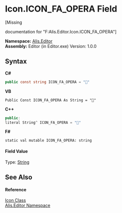 # Icon.ICON_FA_OPERA Field
 

\[Missing <summary> documentation for "F:Alis.Editor.Icon.ICON_FA_OPERA"\]

**Namespace:**&nbsp;<a href="b150ade4-39de-a232-5f06-d3cdc1b2c538">Alis.Editor</a><br />**Assembly:**&nbsp;Editor (in Editor.exe) Version: 1.0.0

## Syntax

**C#**<br />
``` C#
public const string ICON_FA_OPERA = ""
```

**VB**<br />
``` VB
Public Const ICON_FA_OPERA As String = ""
```

**C++**<br />
``` C++
public:
literal String^ ICON_FA_OPERA = ""
```

**F#**<br />
``` F#
static val mutable ICON_FA_OPERA: string
```


#### Field Value
Type: <a href="https://docs.microsoft.com/dotnet/api/system.string" target="_blank">String</a>

## See Also


#### Reference
<a href="cc0f883c-67f8-f772-c6d7-a60b129f22a7">Icon Class</a><br /><a href="b150ade4-39de-a232-5f06-d3cdc1b2c538">Alis.Editor Namespace</a><br />